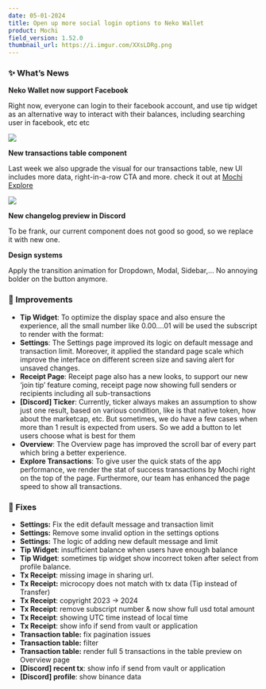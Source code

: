 ```yaml
---
date: 05-01-2024
title: Open up more social login options to Neko Wallet
product: Mochi
field_version: 1.52.0
thumbnail_url: https://i.imgur.com/XXsLDRg.png
---
```

### ✨ What’s News

**Neko Wallet now support Facebook**

Right now, everyone can login to their facebook account, and use tip widget as an alternative way to interact with their balances, including searching user in facebook, etc etc

![](https://i.imgur.com/hvn6kkm.png)

**New transactions table component**

Last week we also upgrade the visual for our transactions table, new UI includes more data, right-in-a-row CTA and more. check it out at [Mochi Explore](https://beta.mochi.gg)

![](https://i.imgur.com/kG8lSbt.png)

**New changelog preview in Discord**

To be frank, our current component does not good so good, so we replace it with new one.

[//]: new_line

**Design systems**

Apply the transition animation for Dropdown, Modal, Sidebar,… No annoying bolder on the button anymore.

[//]: break

### 💎 Improvements

- **Tip Widget**: To optimize the display space and also ensure the experience, all the small number like 0.00….01 will be used the subscript to render with the format:
- **Settings**: The Settings page improved its logic on default message and transaction limit. Moreover, it applied the standard page scale which improve the interface on different screen size and saving alert for unsaved changes.
- **Receipt Page**: Receipt page also has a new looks, to support our new ‘join tip’ feature coming, receipt page now showing full senders or recipients including all sub-transactions
- **[Discord] Ticker**: Currently, ticker always makes an assumption to show just one result, based on various condition, like is that native token, how about the marketcap, etc. But sometimes, we do have a few cases when more than 1 result is expected from users. So we add a button to let users choose what is best for them
- **Overview**: The Overview page has improved the scroll bar of every part which bring a better experience.
- **Explore Transactions**: To give user the quick stats of the app performance, we render the stat of success transactions by Mochi right on the top of the page. Furthermore, our team has enhanced the page speed to show all transactions.

### 🐛 Fixes

- **Settings:** Fix the edit default message and transaction limit
- **Settings:** Remove some invalid option in the settings options
- **Settings:** The logic of adding new default message and limit
- **Tip Widget**: insufficient balance when users have enough balance
- **Tip Widget**: sometimes tip widget show incorrect token after select from profile balance.
- **Tx Receipt**: missing image in sharing url.
- **Tx Receipt:** microcopy does not match with tx data (Tip instead of Transfer)
- **Tx Receipt**: copyright 2023 → 2024
- **Tx Receipt**: remove subscript number & now show full usd total amount
- **Tx Receipt**: showing UTC time instead of local time
- **Tx Receipt**: show info if send from vault or application
- **Transaction table:** fix pagination issues
- **Transaction table:** filter
- **Transaction table:** render full 5 transactions in the table preview on Overview page
- **[Discord] recent tx**: show info if send from vault or application
- **[Discord] profile**: show binance data
